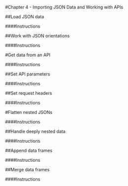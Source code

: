 #Chapter 4 - Importing JSON Data and Working with APIs

##Load JSON data

####Instructions


##Work with JSON orientations

####Instructions


#Get data from an API

####Instructions


##Set API parameters

####Instructions


##Set request headers

####Instructions


#Flatten nested JSONs

####Instructions


##Handle deeply nested data

####Instructions


##Append data frames

####Instructions


##Merge data frames

####Instructions
